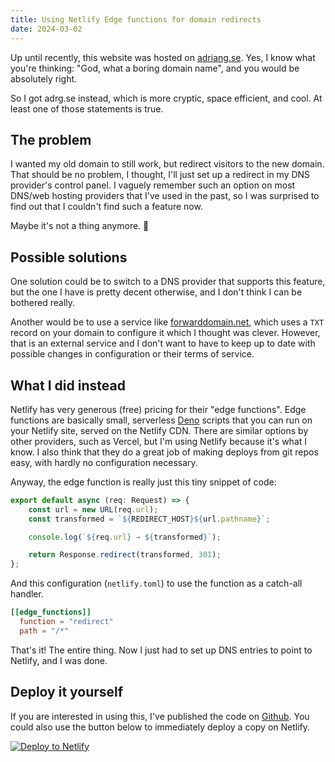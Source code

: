 ```yaml
---
title: Using Netlify Edge functions for domain redirects
date: 2024-03-02
---
```


Up until recently, this website was hosted on [adriang.se][adriang]. Yes, I
know what you're thinking: "God, what a boring domain name", and you would be
absolutely right.

So I got adrg.se instead, which is more cryptic, space efficient, and cool. At
least one of those statements is true.

## The problem

I wanted my old domain to still work, but redirect visitors to the new domain.
That should be no problem, I thought, I'll just set up a redirect in my DNS
provider's control panel. I vaguely remember such an option on most DNS/web
hosting providers that I've used in the past, so I was surprised to find out
that I couldn't find such a feature now.

Maybe it's not a thing anymore.&nbsp;🤷

## Possible solutions

One solution could be to switch to a DNS provider that supports this feature,
but the one I have is pretty decent otherwise, and I don't think I can be
bothered really.

Another would be to use a service like [forwarddomain.net][forwarddomain],
which uses a `TXT` record on your domain to configure it which I thought was
clever. However, that is an external service and I don't want to have to keep
up to date with possible changes in configuration or their terms of service.

## What I did instead

Netlify has very generous (free) pricing for their "edge functions". Edge
functions are basically small, serverless [Deno][deno] scripts that you can run
on your Netlify site, served on the Netlify CDN. There are similar options by
other providers, such as Vercel, but I'm using Netlify because it's what I
know. I also think that they do a great job of making deploys from git repos
easy, with hardly no configuration necessary.

Anyway, the edge function is really just this tiny snippet of code:

```ts
export default async (req: Request) => {
	const url = new URL(req.url);
	const transformed = `${REDIRECT_HOST}${url.pathname}`;

	console.log(`${req.url} → ${transformed}`);

	return Response.redirect(transformed, 301);
};
```

And this configuration (`netlify.toml`) to use the function as a catch-all
handler.

```toml
[[edge_functions]]
  function = "redirect"
  path = "/*"
```

That's it! The entire thing. Now I just had to set up DNS entries to point to
Netlify, and I was done.

## Deploy it yourself

If you are interested in using this, I've published the code on [Github][repo].
You could also use the button below to immediately deploy a copy on Netlify.

<a class="no-link-style"
   href="https://app.netlify.com/start/deploy?repository=https://github.com/adriangoransson/netlify-redirector"
   rel="nofollow">
<img src="https://www.netlify.com/img/deploy/button.svg" alt="Deploy to Netlify">
</a>

[adriang]: https://adriang.se
[forwarddomain]: https://forwarddomain.net/
[deno]: https://deno.com
[repo]: https://github.com/adriangoransson/netlify-redirector/
